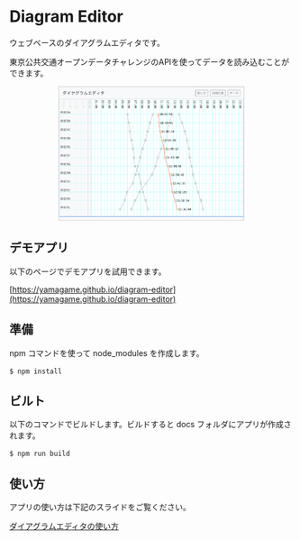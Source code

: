 # Diagram Editor

ウェブベースのダイアグラムエディタです。

東京公共交通オープンデータチャレンジのAPIを使ってデータを読み込むことができます。

<p align="center">
  <img width="65%" style="border: solid 1px lightgray;" src="./image/screenshot.png"/>
</p>

## デモアプリ

以下のページでデモアプリを試用できます。

[https://yamagame.github.io/diagram-editor](https://yamagame.github.io/diagram-editor)

## 準備

npm コマンドを使って node_modules を作成します。

```
$ npm install
```

## ビルト

以下のコマンドでビルドします。ビルドすると docs フォルダにアプリが作成されます。

```
$ npm run build
```

## 使い方

アプリの使い方は下記のスライドをご覧ください。

[ダイアグラムエディタの使い方](https://docs.google.com/presentation/d/1F0RfbHgcRPHgPSxpe61pBMZ8Yf0WGaXe7XT06Y3AWkk/edit?usp=sharing)
